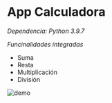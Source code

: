# App Calculadora
*Dependencia:*
_Python 3.9.7_

_Funcinalidades integradas_
- Suma
- Resta
- Multiplicación
- División


![demo](https://user-images.githubusercontent.com/66024934/169633688-9a70a6ac-3a85-449e-9ccf-ef4f212d27ae.gif)

